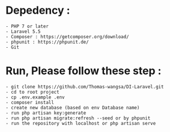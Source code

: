 # Depedency :
	- PHP 7 or later
	- Laravel 5.5
	- Composer : https://getcomposer.org/download/
	- phpunit : https://phpunit.de/
	- Git 

# Run, Please follow these step :
	- git clone https://github.com/Thomas-wangsa/DI-Laravel.git
	- cd to root project
	- cp .env.example .env
	- composer install
	- create new database (based on env Database name)
	- run php artisan key:generate
	- run php artisan migrate:refresh --seed or by phpunit
	- run the repository with localhost or php artisan serve
